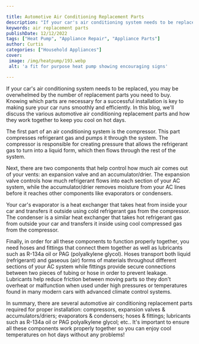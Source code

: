 ```yaml
---

title: Automotive Air Conditioning Replacement Parts
description: "If your car's air conditioning system needs to be replaced, you may be overwhelmed by the number of replacement parts you need to ...keep going and find out"
keywords: air replacement parts
publishDate: 12/12/2022
tags: ["Heat Pump", "Appliance Repair", "Appliance Parts"]
author: Curtis
categories: ["Household Appliances"]
cover: 
 image: /img/heatpump/193.webp
 alt: 'a fit for purpose heat pump showing encouraging signs'

---
```


If your car's air conditioning system needs to be replaced, you may be overwhelmed by the number of replacement parts you need to buy. Knowing which parts are necessary for a successful installation is key to making sure your car runs smoothly and efficiently. In this blog, we'll discuss the various automotive air conditioning replacement parts and how they work together to keep you cool on hot days.

The first part of an air conditioning system is the compressor. This part compresses refrigerant gas and pumps it through the system. The compressor is responsible for creating pressure that allows the refrigerant gas to turn into a liquid form, which then flows through the rest of the system.

Next, there are two components that help control how much air comes out of your vents: an expansion valve and an accumulator/drier. The expansion valve controls how much refrigerant flows into each section of your AC system, while the accumulator/drier removes moisture from your AC lines before it reaches other components like evaporators or condensers. 

Your car's evaporator is a heat exchanger that takes heat from inside your car and transfers it outside using cold refrigerant gas from the compressor. The condenser is a similar heat exchanger that takes hot refrigerant gas from outside your car and transfers it inside using cool compressed gas from the compressor. 

Finally, in order for all these components to function properly together, you need hoses and fittings that connect them together as well as lubricants such as R-134a oil or PAG (polyalkylene glycol). Hoses transport both liquid (refrigerant) and gaseous (air) forms of materials throughout different sections of your AC system while fittings provide secure connections between two pieces of tubing or hose in order to prevent leakage. Lubricants help reduce friction between moving parts so they don't overheat or malfunction when used under high pressures or temperatures found in many modern cars with advanced climate control systems. 
 
In summary, there are several automotive air conditioning replacement parts required for proper installation: compressors, expansion valves & accumulators/driers; evaporators & condensers; hoses & fittings; lubricants such as R-134a oil or PAG polyalkylene glycol; etc.. It's important to ensure all these components work properly together so you can enjoy cool temperatures on hot days without any problems!
